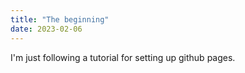```yaml
---
title: "The beginning"
date: 2023-02-06
---
```


I'm just following a tutorial for setting up github pages.
